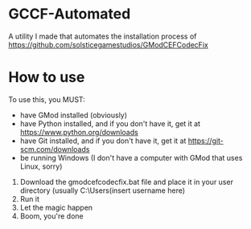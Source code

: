 # GCCF-Automated
A utility I made that automates the installation process of https://github.com/solsticegamestudios/GModCEFCodecFix

# How to use
To use this, you MUST:
- have GMod installed (obviously)
- have Python installed, and if you don't have it, get it at https://www.python.org/downloads
- have Git installed, and if you don't have it, get it at https://git-scm.com/downloads
- be running Windows (I don't have a computer with GMod that uses Linux, sorry)

1. Download the gmodcefcodecfix.bat file and place it in your user directory (usually C:\Users\(insert username here)
2. Run it
3. Let the magic happen
4. Boom, you're done

